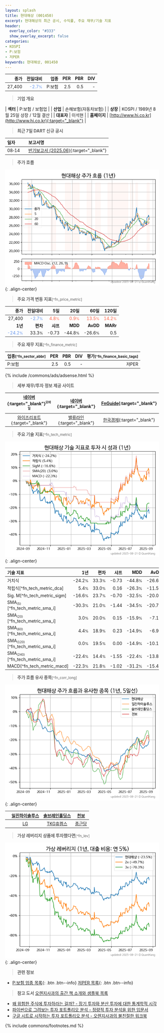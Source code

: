 ```yaml
---
layout: splash
title: 현대해상 (001450)
excerpt: 현대해상의 최근 공시, 수익률, 주요 재무/기술 지표
header:
  overlay_color: "#333"
  show_overlay_excerpt: false
categories:
- KOSPI
- P:보험
- 저PER
keywords: 현대해상, 001450
---
```


| **종가** | **전일대비** | **업종** | **PER** | **PBR** | **DIV** |
| -------: | -----------: | -------: | ------: | ------: | ------: |
| 27,400 | <span style="color: cornflowerblue">-2.7<small>%</small></span> | P:보험 | 2.5 | 0.5 | - |

<!-- more -->


> **기업 개요**<a id="company"></a>

| <span style="white-space:nowrap;">**섹터**</span> | P:보험 / 보험업 |
| <span style="white-space:nowrap;">**산업**</span> | 손해보험(자동차보험) |
| <span style="white-space:nowrap;">**상장**</span> | KOSPI / 1989년 8월 25일 상장 / 12월 결산 |
| <span style="white-space:nowrap;">**대표자**</span> | 이석현 |
| <span style="white-space:nowrap;">**홈페이지**</span> | [http://www.hi.co.kr](http://www.hi.co.kr){:target="_blank"} |


> **최근 7일 DART 신규 공시**<a id="dart"></a>

| **일자** |      | **보고서명** |
| :------- | :--- | :----------- |
| 08&#x2011;14 | | [반기보고서 (2025.06)](https://dart.fss.or.kr/dsaf001/main.do?rcpNo=20250814004350){:target="_blank"} |


> **주가 흐름**<a id="price"></a>

![001450](/stock/images/001450.png){: .align-center}


> **주요 가격 변동 지표**<small>[^fn_price_metric]</small>

| **종가** | **전일대비** | **5일** | **20일** | **60일** | **120일** |
| -------: | -----------: | ------: | -------: | -------: | --------: |
| 27,400 | <span style="color: cornflowerblue">-2.7<small>%</small></span> | <span style="color: tomato">4.8<small>%</small></span> | <span style="color: tomato">0.9<small>%</small></span> | <span style="color: tomato">13.5<small>%</small></span> | <span style="color: tomato">14.2<small>%</small></span> |
| **1년** | **편차** | **샤프** | **MDD** | **AvDD** | **MARr** |
| <span style="color: cornflowerblue">-24.2<small>%</small></span> | 33.3<small>%</small> | -0.73 | -44.8<small>%</small> | -26.6<small>%</small> | 0.5 |


> **주요 재무 지표**<small>[^fn_finance_metric]</small>

| **업종**<small>[^fn_sector_abbr]</small> | **PER** | **PBR** | **DIV** | **평가**<small>[^fn_finance_basic_tags]</small> |
| :--------------------------------------- | ------: | ------: | ------: | ----------------------------------------------: |
| P:보험 | 2.5 | 0.5 | - | 저PER |



{% include /commons/ads/adsense.html %}

> **세부 재무/투자 정보 제공 사이트**

| [네이버](https://m.stock.naver.com/domestic/stock/001450/finance/summary){:target="_blank"}<sup><small>모바일</small></sup> | [네이버](https://finance.naver.com/item/coinfo.naver?code=001450){:target="_blank"} | [FnGuide](https://comp.fnguide.com/SVO2/ASP/SVD_Invest.asp?gicode=A001450&MenuYn=Y){:target="_blank"} |
| :---: | :---: | :---: |
| [와이즈리포트](https://comp.wisereport.co.kr/company/c1040001.aspx?cmp_cd=001450){:target="_blank"} | [밸류라인](https://www.valueline.co.kr/finance/summary/001450){:target="_blank"} | [한국경제](https://markets.hankyung.com/stock/001450/financial-summary){:target="_blank"} |


> **주요 기술 지표**<small>[^fn_tech_metric]</small>


![001450](/stock/images/001450_tech.png){: .align-center}

| **기술 지표** | **1년** | **편차** | **샤프** | **MDD** | **AvDD** |
| :------------ | ------: | -----------: | -------: | ------: | -------: |
| 거치식 | -24.2<small>%</small> | 33.3<small>%</small> | -0.73 | -44.8<small>%</small> | -26.6<small>%</small> |
| 적립식[^fn_tech_metric_dca] | 5.4<small>%</small> | 33.0<small>%</small> | 0.16 | -26.3<small>%</small> | -11.5<small>%</small> |
| Sig. M[^fn_tech_metric_sigm] | -16.6<small>%</small> | 23.7<small>%</small> | -0.70 | -32.5<small>%</small> | -20.0<small>%</small> |
| SMA<small><sub>(5)</sub></small>[^fn_tech_metric_sma_i] | -30.3<small>%</small> | 21.0<small>%</small> | -1.44 | -34.5<small>%</small> | -20.7<small>%</small> |
| SMA<small><sub>(20)</sub></small>[^fn_tech_metric_sma_i] | 3.0<small>%</small> | 20.0<small>%</small> | 0.15 | -15.9<small>%</small> | -7.1<small>%</small> |
| SMA<small><sub>(60)</sub></small>[^fn_tech_metric_sma_i] | 4.4<small>%</small> | 18.9<small>%</small> | 0.23 | -14.9<small>%</small> | -6.9<small>%</small> |
| SMA<small><sub>(120)</sub></small>[^fn_tech_metric_sma_i] | 0.0<small>%</small> | 19.5<small>%</small> | 0.00 | -14.9<small>%</small> | -10.1<small>%</small> |
| SMA<small><sub>(240)</sub></small>[^fn_tech_metric_sma_i] | -22.4<small>%</small> | 14.4<small>%</small> | -1.55 | -22.4<small>%</small> | -13.8<small>%</small> |
| MACD[^fn_tech_metric_macd] | -22.3<small>%</small> | 21.8<small>%</small> | -1.02 | -31.2<small>%</small> | -15.4<small>%</small> |


> **주가 흐름 유사 종목**<a id="corr"></a><small>[^fn_corr_long]</small>

![001450](/stock/images/001450_corr.png){: .align-center}

|       | [일진하이솔루스](/271940/) | [솔브레인홀딩스](/036830/) | [천보](/278280/) |
| :---: | :------------------------------------: | :------------------------------------: | :------------------------------------: |
|       | [LG](/003550/) | [TKG휴켐스](/069260/) | [종근당](/185750/) |


> **가상 레버리지 상품에 투자했다면**<a id="2x"></a><small>[^fn_lev]</small>

![001450](/stock/images/001450_2x.png){: .align-center}


> **관련 정보**

- [P:보험 업종 목록](/stats/sector/kospi_업종_보험_종목/){: .btn .btn--info} [저PER 목록](/fn/fn_low_per/){: .btn .btn--info}

> **참고 도서** [오렌지사과의 출간 책 소개와 샘플북 목록](https://kongdori.tistory.com/691)

- [왜 위험한 주식에 투자하라는 걸까? - 장기 투자와 분산 투자에 대한 통계학적 시각](https://kongdori.tistory.com/421)
- [파이썬으로 그려보는 투자 포트폴리오 분석  - 정량적 투자 분석을 위한 입문서](https://kongdori.tistory.com/643)
- [구글 시트로 시작하는 투자 포트폴리오 분석 - 오렌지사과의 불친절한 워크북](https://kongdori.tistory.com/449)


{% include commons/footnotes.md %}